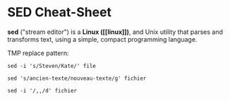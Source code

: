 # SED Cheat-Sheet
**sed** ("stream editor") is a **Linux ([[linux]])**, and Unix utility that parses and transforms text, using a simple, compact programming language.

TMP
replace pattern: 
```
sed -i 's/Steven/Kate/' file
```

```
sed 's/ancien-texte/nouveau-texte/g' fichier  
```

```
sed -i '/,,/d' fichier
```